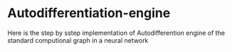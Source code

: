 # Autodifferentiation-engine
Here is the step by sstep implementation of Autodifferention engine of the standard computional graph in a neural network
